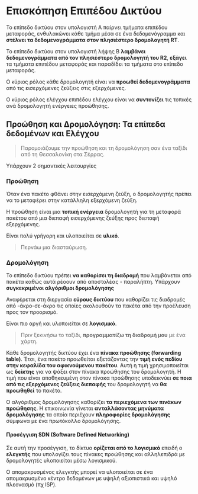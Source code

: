 # Επισκόπηση Επιπέδου Δικτύου

Το επίπεδο δικτύου στον υπολογιστή Α παίρνει τμήματα επιπέδου μεταφοράς, ενθυλακώνει κάθε τμήμα μέσα σε ένα δεδομενόγραμμα και **στέλνει τα δεδομενογράμματα στον πλησιέστερο δρομολογητή RT**.

Το επίπεδο δικτύου στον υπολογιστή λήψης Β **λαμβάνει δεδομενογράμματα από τον πλησιέστερο δρομολογητή του R2**, **εξάγει** τα τμήματα επιπέδου μεταφοράς και παραδίδει τα τμήματα στο επίπεδο μεταφοράς. 

Ο κύριος ρόλος κάθε δρομολογητή είναι να **προωθεί δεδομενογράμματα** από τις εισερχόμενες ζεύξεις στις εξερχόμενες.

Ο κύριος ρόλος ελέγχου επιπέδου ελέγχου είναι να **συντονίζει** τις τοπικές ανά δρομολογητή ενέργειες προώθησης. 

## Προώθηση και Δρομολόγηση: Τα επίπεδα δεδομένων και Ελέγχου

> Παρομοιάζουμε την προώθηση και τη δρομολόγηση σαν ένα ταξίδι από τη Θεσσαλονίκη στα Σέρρας.


Υπάρχουν 2 σημαντικές λειτουργίες

### Προώθηση

Όταν ένα πακέτο φθάνει στην εισερχόμενη ζεύξη, ο δρομολογητής πρέπει να το μεταφέρει στην κατάλληλη εξερχόμενη ζεύξη.

Η προώθηση είναι μια **τοπική ενέργεια** δρομολογητή για τη μεταφορά πακέτου από μια διεπαφή εισερχόμενης ζεύξης προς διεπαφή εξερχόμενης.

Είναι πολύ γρήγορη και υλοποιείται σε **υλικό**.

> Περνάω μια διασταύρωση.

### Δρομολόγηση

Το επίπεδο δικτύου πρέπει **να καθορίσει τη διαδρομή** που λαμβάνεται από πακέτα καθώς αυτά ρέοουν από αποστολέας - παραλήπτη. Υπάρχουν **συγκεκριμένοι αλγόριθμοι δρομολόγησης**

Αναφέρεται στη διεργασία **εύρους δικτύου** που καθορίζει τις διαδρομές από -άκρο-σε-άκρο τις οποίες ακολουθούν τα πακέτα από την προέλευση προς τον προορισμό.

Είναι πιο αργή και υλοποιείται σε **λογισμικό**.

> Πριν ξεκινήσω το ταξίδι, **προγραμματίζω τη διαδρομή μου** με ένα χάρτη.

Κάθε δρομολογητής δικτύου έχει ένα **πίνακα προώθησης (forwarding table)**. Έτσι, ένα πακέτο προωθείται εξετάζοντας την **τιμή ενός πεδίου στην κεφαλίδα  του αφικνούμενου πακέτου**. Αυτή η τιμή χρησιμοποιείται ως **δείκτης** για να ψάξει στον πίνακα προώθησης του δρομολογητή. Η τιμή που είναι αποθηκευμένη στον πίνακα προώθησης υποδεικνύει **σε ποια από τις εξερχόμενες ζεύξεις διεπαφής** του δρομολογητή να **θα προωθηθεί** το πακέτο.


Ο αλγόριθμος δρομολόγησης καθορίζει **τα περιεχόμενα των πινάκων προώθησης**. Η επικοινωνία γίνεται **ανταλλάσοντας μηνύματα δρομολόγησης** τα οποία περιέχουν **πληροφορίες δρομολόγησης** σύμφωνα με ένα πρωτόκολλο δρομολόγησης.

#### Προσέγγιση SDN (Software Defined Networking) 

Σε αυτή την προσέγγιση, το δίκτυο **ορίζεται από το λογισμικό** επειδή ο **ελεγκτής** που υπολογίζει τους πίνακες προώθησης και αλληλεπιδρά με δρομολογητές υλοποιείται μέσω λογισμικού.

Ο απομακρυσμένος ελεγκτής μπορεί να υλοποιείται σε ένα απομακρυσμένο κέντρο δεδομένων με υψηλή αξιοπιστικά και υψηλό πλεονασμό (πχ ISP).